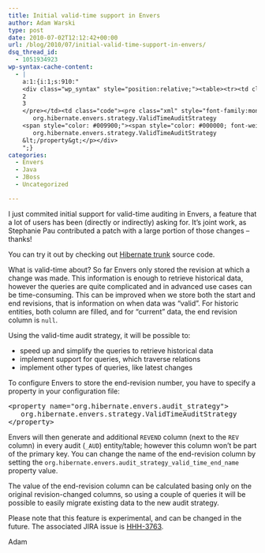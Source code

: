 ```yaml
---
title: Initial valid-time support in Envers
author: Adam Warski
type: post
date: 2010-07-02T12:12:42+00:00
url: /blog/2010/07/initial-valid-time-support-in-envers/
dsq_thread_id:
  - 1051934923
wp-syntax-cache-content:
  - |
    a:1:{i:1;s:910:"
    <div class="wp_syntax" style="position:relative;"><table><tr><td class="line_numbers"><pre>1
    2
    3
    </pre></td><td class="code"><pre class="xml" style="font-family:monospace;"><span style="color: #009900;"><span style="color: #000000; font-weight: bold;">&lt;property</span> <span style="color: #000066;">name</span>=<span style="color: #ff0000;">&quot;org.hibernate.envers.audit_strategy&quot;</span><span style="color: #000000; font-weight: bold;">&gt;</span></span>
       org.hibernate.envers.strategy.ValidTimeAuditStrategy
    <span style="color: #009900;"><span style="color: #000000; font-weight: bold;">&lt;/property<span style="color: #000000; font-weight: bold;">&gt;</span></span></span></pre></td></tr></table><p class="theCode" style="display:none;">&lt;property name=&quot;org.hibernate.envers.audit_strategy&quot;&gt;
       org.hibernate.envers.strategy.ValidTimeAuditStrategy
    &lt;/property&gt;</p></div>
    ";}
categories:
  - Envers
  - Java
  - JBoss
  - Uncategorized

---
```

I just commited initial support for valid-time auditing in Envers, a feature that a lot of users has been (directly or indirectly) asking for. It&#8217;s joint work, as Stephanie Pau contributed a patch with a large portion of those changes &#8211; thanks!

You can try it out by checking out [Hibernate trunk][1] source code.

What is valid-time about? So far Envers only stored the revision at which a change was made. This information is enough to retrieve historical data, however the queries are quite complicated and in advanced use cases can be time-consuming. This can be improved when we store both the start and end revisions, that is information on when data was &#8220;valid&#8221;. For historic entities, both column are filled, and for &#8220;current&#8221; data, the end revision column is `null`.

Using the valid-time audit strategy, it will be possible to:

  * speed up and simplify the queries to retrieve historical data
  * implement support for queries, which traverse relations
  * implement other types of queries, like latest changes

To configure Envers to store the end-revision number, you have to specify a property in your configuration file:

<pre lang="xml" line="1">&lt;property name="org.hibernate.envers.audit_strategy">
   org.hibernate.envers.strategy.ValidTimeAuditStrategy
&lt;/property>
</pre>

Envers will then generate and additional `REVEND` column (next to the `REV` column) in every audit (`_AUD`) entity/table; however this column won&#8217;t be part of the primary key. You can change the name of the end-revision column by setting the `org.hibernate.envers.audit_strategy_valid_time_end_name` property value.

The value of the end-revision column can be calculated basing only on the original revision-changed columns, so using a couple of queries it will be possible to easily migrate existing data to the new audit strategy.

Please note that this feature is experimental, and can be changed in the future. The associated JIRA issue is [HHH-3763][2].

Adam

 [1]: http://anonsvn.jboss.org/repos/hibernate/core/trunk
 [2]: http://opensource.atlassian.com/projects/hibernate/browse/HHH-3763
